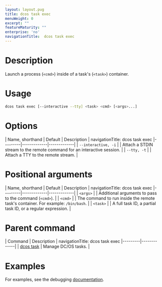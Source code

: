 ```yaml
---
layout: layout.pug
title: dcos task exec
menuWeight: 0
excerpt: ""
featureMaturity: ""
enterprise: 'no'
navigationTitle:  dcos task exec
---
```


<!-- This source repo for this topic is https://github.com/dcos/dcos-docs -->


# Description
Launch a process (`<cmd>`) inside of a task's (`<task>`) container.

# Usage

```bash
dcos task exec [--interactive --tty] <task> <cmd> [<args>...]
```

# Options

| Name, shorthand | Default | Description |
navigationTitle:  dcos task exec
|---------|-------------|-------------|
| `--interactive, -i`   |             |  Attach a STDIN stream to the remote command for an interactive session. |
| `--tty, -t`   |             |  Attach a TTY to the remote stream. |

# Positional arguments

| Name, shorthand | Default | Description |
navigationTitle:  dcos task exec
|---------|-------------|-------------|
| `<args>`   |             |  Additional arguments to pass to the command (`<cmd>`). |
| `<cmd>`   |             |  The command to run inside the remote task's container. For example: `/bin/bash`. |
| `<task>`   |             |  A full task ID, a partial task ID, or a regular expression. |

# Parent command

| Command | Description |
navigationTitle:  dcos task exec
|---------|-------------|
| [dcos task](/1.9/cli/command-reference/dcos-task/)   | Manage DC/OS tasks. |  

# Examples

For examples, see the debugging [documentation](/1.9/monitoring/debugging/).
